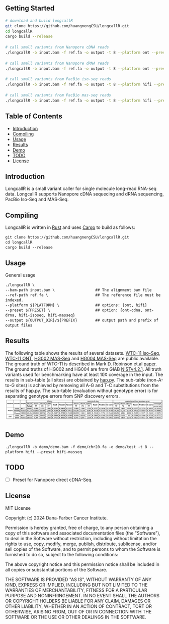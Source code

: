 ## Getting Started
```sh
# download and build longcallR
git clone https://github.com/huangnengCSU/longcallR.git
cd longcallR
cargo build --release

# call small variants from Nanopore cDNA reads
./longcallR -b input.bam -f ref.fa -o output -t 8 --platform ont --preset ont-cdna

# call small variants from Nanopore dRNA reads
./longcallR -b input.bam -f ref.fa -o output -t 8 --platform ont --preset ont-drna

# call small variants from PacBio iso-seq reads
./longcallR -b input.bam -f ref.fa -o output -t 8 --platform hifi --preset hifi-isoseq

# call small variants from PacBio mas-seq reads
./longcallR -b input.bam -f ref.fa -o output -t 8 --platform hifi --preset hifi-masseq
```

## Table of Contents
- [Introduction](#introduction)
- [Compiling](#compiling)
- [Usage](#usage)
- [Results](#results)
- [Demo](#demo)
- [TODO](#todo)
- [License](#license)

## Introduction
LongcallR is a small variant caller for single molecule long-read RNA-seq data. LongcallR supports Nanopore cDNA sequecing and dRNA sequencing, PacBio Iso-Seq and MAS-Seq.

## Compiling

LongcallR is written in [Rust](https://www.rust-lang.org) and uses [Cargo](https://doc.rust-lang.org/cargo/getting-started/installation.html) to build as follows:
```
git clone https://github.com/huangnengCSU/longcallR.git
cd longcallR
cargo build --release
```

## Usage

General usage
```
./longcallR \
--bam-path input.bam \                  ## The alignment bam file
--ref-path ref.fa \                     ## The reference file must be indexed.
--platform ${PLATFORM} \                ## options: {ont, hifi}
--preset ${PRESET} \                    ## option: {ont-cdna, ont-drna, hifi-isoseq, hifi-masseq}
--output ${OUTPUT_DIR}/${PREFIX}        ## output path and prefix of output files
```

## Results

The following table shows the results of several datasets. [WTC-11 Iso-Seq](https://zenodo.org/records/5920920), [WTC-11 ONT](https://www.encodeproject.org/experiments/ENCSR539ZXJ/), [HG002 MAS-Seq](https://downloads.pacbcloud.com/public/dataset/Kinnex-full-length-RNA/) and [HG004 MAS-Seq](https://ftp-trace.ncbi.nlm.nih.gov/giab/ftp/data_RNAseq/AshkenazimTrio/HG004_NA24143_mother/PacBio_Pacbio-MASseq/) are public available. The ground truth of WTC-11 is described in Mark D. Robinson et.al [paper](https://link.springer.com/article/10.1186/s13059-023-02923-y). The ground truths of HG002 and HG004 are from GIAB [NISTv4.2.1](https://ftp-trace.ncbi.nlm.nih.gov/giab/ftp/release/). All truth variants used for benchmarking have at least 10X coverage in the input. The results in sub-table (all sites) are obtained by [hap.py](https://github.com/Illumina/hap.py.git). The sub-table (non-A-to-G sites) is achieved by removing all A-G and T-C substitutions from the results of hap.py. The sub-table (evaluation without genotype error) is for separating genotype errors from SNP discovery errors.
![alt text](img/longcallR_result.png)

## Demo

```
./longcallR -b demo/demo.bam -f demo/chr20.fa -o demo/test -t 8 --platform hifi --preset hifi-masseq
```

## TODO
- [ ] Preset for Nanopore direct cDNA-Seq.

## License
MIT License

Copyright (c) 2024 Dana-Farber Cancer Institute.

Permission is hereby granted, free of charge, to any person obtaining a copy
of this software and associated documentation files (the "Software"), to deal
in the Software without restriction, including without limitation the rights
to use, copy, modify, merge, publish, distribute, sublicense, and/or sell
copies of the Software, and to permit persons to whom the Software is
furnished to do so, subject to the following conditions:

The above copyright notice and this permission notice shall be included in all
copies or substantial portions of the Software.

THE SOFTWARE IS PROVIDED "AS IS", WITHOUT WARRANTY OF ANY KIND, EXPRESS OR
IMPLIED, INCLUDING BUT NOT LIMITED TO THE WARRANTIES OF MERCHANTABILITY,
FITNESS FOR A PARTICULAR PURPOSE AND NONINFRINGEMENT. IN NO EVENT SHALL THE
AUTHORS OR COPYRIGHT HOLDERS BE LIABLE FOR ANY CLAIM, DAMAGES OR OTHER
LIABILITY, WHETHER IN AN ACTION OF CONTRACT, TORT OR OTHERWISE, ARISING FROM,
OUT OF OR IN CONNECTION WITH THE SOFTWARE OR THE USE OR OTHER DEALINGS IN THE
SOFTWARE.